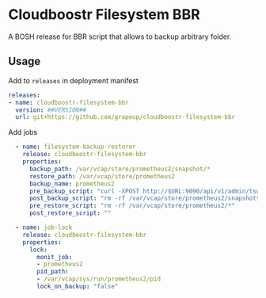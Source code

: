 # Cloudboostr Filesystem BBR

A BOSH release for BBR script that allows to backup arbitrary folder.

## Usage

Add to `releases` in deployment manifest
```YAML
releases:
- name: cloudboostr-filesystem-bbr
  version: ##VERSION##
  url: git+https://github.com/grapeup/cloudboostr-filesystem-bbr
```

Add jobs
```YAML
  - name: filesystem-backup-restorer
    release: cloudboostr-filesystem-bbr
    properties:
      backup_path: /var/vcap/store/prometheus2/snapshot/*
      restore_path: /var/vcap/store/prometheus2
      backup_name: prometheus2
      pre_backup_script: "curl -XPOST http://$URL:9090/api/v1/admin/tsdb/snapshot?skip_head=true"
      post_backup_script: "rm -rf /var/vcap/store/prometheus2/snapshots/*"
      pre_restore_script: "rm -rf /var/vcap/store/prometheus2/*"
      post_restore_script: ""

  - name: job-lock
    release: cloudboostr-filesystem-bbr
    properties:
      lock:
        monit_job:
        - prometheus2
        pid_path:
        - /var/vcap/sys/run/prometheus2/pid
        lock_on_backup: "false"
```


